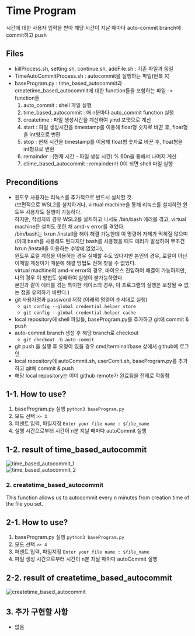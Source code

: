 # Time Program

시간에 대한 사용자 입력을 받아 해당 시간이 지날 때마다 auto-commit branch에 commit하고 push

## Files

- killProcess.sh, setting.sh, continue.sh, addFile.sh : 기존 파일과 동일
- TimeAutoCommitProcess.sh : autocommit을 실행하는 파일(반복 X)
- baseProgram.py : time_based_autocommit과 createtime_based_autocommit에 대한 function들을 포함하는 파일
-> function들
	1) auto_commit : shell 파일 실행
	2) time_based_autocommit : 매 n분마다 auto_commit function 실행
	3) createtime : 파일 생성시간을 계산하여 ymd 포맷으로 계산
	4) start : 파일 생성시간을 timestamp를 이용해 float형 숫자로 바꾼 후, float형을 int형으로 변환
	5) stop : 현재 시간을 timestamp를 이용해 float형 숫자로 바꾼 후, float형을 int형으로 변환
	6) remainder : (현재 시간 - 파일 생성 시간) % 60n을 통해서 나머지 계산
	7) ctime_based_autocommit : remainder가 0이 되면 shell 파일 실행

## Preconditions
  
 * 윈도우 사용자는 리눅스를 추가적으로 반드시 설치할 것.  
(보편적으로 WSL2를 설치하거나, virtual machine을 통해 리눅스를 설치하면 윈도우 사용자도 실행이 가능하다.  
하지만, 작성자의 경우 WSL2를 설치하고 나서도 /bin/bash 에러를 겪고, virtual machine은 설치도 못한 채 amd-v error를 겪었다.  
/bin/bash는 lxrun /install을 해야 해결 가능한데 이 명령어 자체가 먹히질 않으며(이때 bash를 사용해도 된다지만 bash를 사용했을 때도 에러가 발생하여 무조건 lxrun /install을 이용하는 수밖에 없었다),  
윈도우 로컬 계정을 이용하는 경우 실패할 수도 있다지만 본인의 경우, 로컬이 아닌 이메일 계정이기 때문에 해결 방법도 전혀 찾을 수 없었다.  
virtual machine의 amd-v error의 경우, 바이오스 진입하여 해결이 가능하지만, 나의 경우 이 방법도 실패하여 실행이 불가능하였다.  
본인과 같이 에러를 겪는 특이한 케이스의 경우, 이 프로그램의 실행은 보장될 수 없는 점을 유의하기 바란다.)  
 * git 사용자명과 password 저장 (아래의 명령어 순서대로 실행)
    - `git config --global credential.helper store`
    - `git config --global credential.helper cache`
 * local repository에 shell 파일들, baseProgram.py를 추가하고 git에 commit & push
 * auto-commit branch 생성 후 해당 branch로 checkout
    - `git checkout -b auto-commit`
 * git push <base branch name>을 실행 후 요청이 있을 경우 cmd/terminal/base 상에서 github에 로그인
 * local repository에 autoCommit.sh, userComit.sh, baseProgram.py를 추가하고 git에 commit & push
 * 해당 local repository는 이미 github remote가 완료됨을 전제로 작동함
  
## 1-1. How to use?
1. baseProgram.py 실행 `python3 baseProgram.py`
2. 모드 선택 `>> 3`
3. 퍼센트 입력, 파일지정 `Enter your file name : $file_name`
4. 실행 시간으로부터 시간이 n분 지날 때마다 autoCommit 실행
  
## 1-2. result of time_based_autocommit
![time_based_autocommit_1](https://user-images.githubusercontent.com/69781815/121240393-3d7b1d80-c8d5-11eb-9967-8187303871d0.gif)  
![time_based_autocommit_2](https://user-images.githubusercontent.com/69781815/121240397-3f44e100-c8d5-11eb-9a2b-325e94054bdb.gif)  
  
### 2. createtime_based_autocommit
This function allows us to autocommit every n minutes from creation time of the file you set.  
  
## 2-1. How to use?
1. baseProgram.py 실행 `python3 baseProgram.py`
2. 모드 선택 `>> 4`
3. 퍼센트 입력, 파일지정 `Enter your file name : $file_name`
4. 파일 생성 시간으로부터 시간이 n분 지날 때마다 autoCommit 실행
  
## 2-2. result of createtime_based_autocommit
![createtime_based_autocommit](https://user-images.githubusercontent.com/69781815/121240409-42d86800-c8d5-11eb-9e36-34d8af9f884a.gif)
  
## 3. 추가 구현할 사항
- 없음